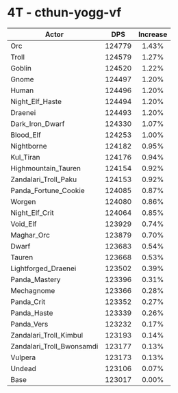 # 4T - cthun-yogg-vf
| Actor | DPS | Increase |
|---|:---:|:---:|
|Orc|124779|1.43%|
|Troll|124579|1.27%|
|Goblin|124520|1.22%|
|Gnome|124497|1.20%|
|Human|124496|1.20%|
|Night_Elf_Haste|124494|1.20%|
|Draenei|124493|1.20%|
|Dark_Iron_Dwarf|124330|1.07%|
|Blood_Elf|124253|1.00%|
|Nightborne|124182|0.95%|
|Kul_Tiran|124176|0.94%|
|Highmountain_Tauren|124154|0.92%|
|Zandalari_Troll_Paku|124153|0.92%|
|Panda_Fortune_Cookie|124085|0.87%|
|Worgen|124080|0.86%|
|Night_Elf_Crit|124064|0.85%|
|Void_Elf|123929|0.74%|
|Maghar_Orc|123879|0.70%|
|Dwarf|123683|0.54%|
|Tauren|123668|0.53%|
|Lightforged_Draenei|123502|0.39%|
|Panda_Mastery|123396|0.31%|
|Mechagnome|123366|0.28%|
|Panda_Crit|123352|0.27%|
|Panda_Haste|123339|0.26%|
|Panda_Vers|123232|0.17%|
|Zandalari_Troll_Kimbul|123193|0.14%|
|Zandalari_Troll_Bwonsamdi|123177|0.13%|
|Vulpera|123173|0.13%|
|Undead|123106|0.07%|
|Base|123017|0.00%|
